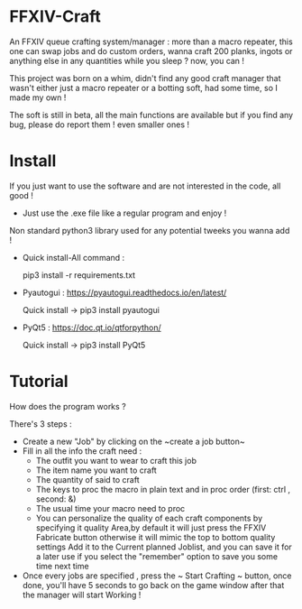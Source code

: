 # FFXIV-Craft
An FFXIV queue crafting system/manager : more than a macro repeater, this one can swap jobs and do custom orders, wanna craft 200 planks, ingots 
or anything else in any quantities while you sleep ? now, you can ! 

This project was born on a whim, didn't find any good craft manager that wasn't either just a macro repeater or a botting soft, had some time, so I made my own !

The soft is still in beta, all the main functions are available but if you find any bug, please do report them ! even smaller ones !
# Install
If you just want to use the software and are not interested in the code, all good !

  - Just use the .exe file like a regular program and enjoy !  

Non standard python3 library used for any potential tweeks you wanna add !

  - Quick install-All command : 
  
    pip3 install -r requirements.txt

  - Pyautogui : https://pyautogui.readthedocs.io/en/latest/
    
    Quick install -> pip3 install pyautogui
  
  - PyQt5 : https://doc.qt.io/qtforpython/
    
    Quick install -> pip3 install PyQt5
 
 
# Tutorial
How does the program works ?

There's 3 steps : 
  - Create a new "Job" by clicking on the ~create a job button~
  - Fill in all the info the craft need :
    - The outfit you want to wear to craft this job 
    - The item name you want to craft
    - The quantity of said to craft
    - The keys to proc the macro in plain text and in proc order (first: ctrl , second: &)
    - The usual time your macro need to proc 
    - You can personalize the quality of each craft components by specifying it quality Area,by default it will just press the FFXIV Fabricate button
      otherwise it will mimic the top to bottom quality settings
    Add it to the Current planned Joblist, and you can save it for a later use if you select the "remember" option to save you some time next time
  - Once every jobs are specified , press the ~ Start Crafting ~ button, once done, you'll have 5 seconds to go back on the game window after that the manager          will start Working !
    
